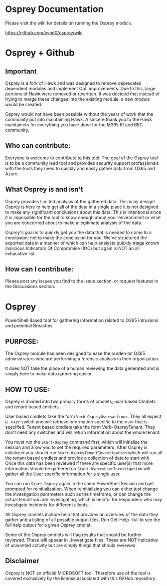 # Osprey Documentation
Please visit the wiki for details on running the Osprey module.

https://github.com/syne0/osprey/wiki

# Osprey + Github

## Important
Osprey is a fork of Hawk and was designed to remove deprecated dependent modules and implement QoL improvements.
Due to this, large portions of Hawk were removed or rewritten. It was decided that instead of trying to merge these changes into the existing module,
a new module would be created.
        
Osprey would not have been possible without the years of work that the community put into maintaining Hawk. A sincere thank you to the Hawk maintainers 
for everything you have done for the M365 IR and BEC community.

## Who can contribute:
Everyone is welcome to contribute to this tool.  The goal of the Osprey tool is to be a community lead tool and provides
security support professionals with the tools they need to quickly and easily gather data from O365 and Azure.

## What Osprey is and isn't
Osprey provides Limited analysis of the gathered data.  This is by design!
Osprey is here to help get all of the data in a single place it is not designed to make any significant
conclusions about this data. This is intentional since it is impossible for the tool to know enough about
your environment or what you are concerned about to make a legitimate analysis of the data.

Osprey's goal is to quickly get you the data that is needed to come to a conclusion; not to make the conclusion for you.
We've structured the exported data in a manner of which can help analysts quickly triage known malicious Indicators Of Compromise (IOC) but again
is NOT an all exhaustive list.
## How can I contribute:
Please post any issues you find to the Issue section, or request features in the Discussions section.

# Osprey
PowerShell Based tool for gathering information related to O365 intrusions and potential Breaches

## PURPOSE:
The Osprey module has been designed to ease the burden on O365 administrators who are performing
a forensic analysis in their organization.

It does NOT take the place of a human reviewing the data generated and is simply here to make
data gathering easier.

## HOW TO USE:
Osprey is divided into two primary forms of cmdlets; *user* based Cmdlets and *tenant* based cmdlets.

User based cmdlets take the form `Verb-OspreyUser<action>`.  They all expect a `-user` switch and
will retrieve information specific to the user that is specified.  Tenant based cmdlets take
the form Verb-OspreyTenant<Action>.  They don't need any switches and will return information
about the whole tenant.

You must run the `Start-Osprey` command first, which will initialize the session and allow you to set the required parameters.
After Osprey is initialized you should run `Start-OspreyTenantInvestigation` which will run all the tenant based
cmdlets and provide a collection of data to start with.  Once this data has been reviewed
if there are specific user(s) that more information should be gathered on
`Start-OspreyUserInvestigation` will gather all the User specific information for a single user.

You can run `Start-Osprey` again in the same PowerShell Session and get prompted for reinitialization.
When reinitializing you can either just change the investigation parameters such as the timeframe,
or can change the actual tenant you are investigating, which is helpful for responders who may
investigate incidents for different clients.

All Osprey cmdlets include help that provides an overview of the data they gather and a listing
of all possible output files.  Run Get-Help <cmdlet> -full to see the full help output for a
given Osprey cmdlet.

Some of the Osprey cmdlets will flag results that should be further reviewed.  These will appear
in _Investigate files.  These are NOT indicative of unwanted activity but are simply things
that should reviewed.

## Disclaimer
Osprey is NOT an official MICROSOFT tool.  Therefore use of the tool is covered exclusively by the license associated with this GitHub repository.
